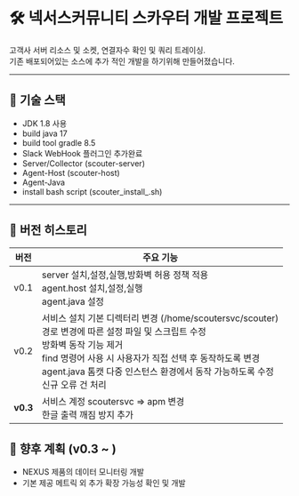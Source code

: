 # 🛠 넥서스커뮤니티 스카우터 개발 프로젝트

고객사 서버 리소스 및 소켓, 연결자수 확인 및 쿼리 트레이싱.<br>
기존 배포되어있는 소스에 추가 적인 개발을 하기위해 만들어졌습니다.

---

## 🚀 기술 스택

- JDK 1.8 사용
- build java 17
- build tool gradle 8.5
- Slack WebHook 플러그인 추가완료
- Server/Collector (scouter-server)
- Agent-Host (scouter-host)
- Agent-Java
- install bash script (scouter_install_<VERSION>.sh)

---

## 📌 버전 히스토리

| 버전   | 주요 기능 |
|--------|-----------|
| v0.1   | server 설치,설정,실행,방화벽 허용 정책 적용 <br> agent.host 설치,설정,실행 <br> agent.java 설정 | 
| v0.2   | 서비스 설치 기본 디렉터리 변경 (/home/scoutersvc/scouter) <br> 경로 변경에 따른 설정 파일 및 스크립트 수정 <br> 방화벽 동작 기능 제거 <br> find 명령어 사용 시 사용자가 직접 선택 후 동작하도록 변경 <br> agent.java 톰캣 다중 인스턴스 환경에서 동작 가능하도록 수정 <br> 신규 오류 건 처리 |
| **v0.3** | 서비스 계정 scoutersvc => apm 변경 <br> 한글 출력 깨짐 방지 추가  |

## 🧩 향후 계획 (v0.3 ~ )

- NEXUS 제품의 데이터 모니터링 개발
- 기본 제공 메트릭 외 추가 확장 가능성 확인 및 개발
